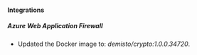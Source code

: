 #### Integrations
##### Azure Web Application Firewall
- Updated the Docker image to: *demisto/crypto:1.0.0.34720*.
